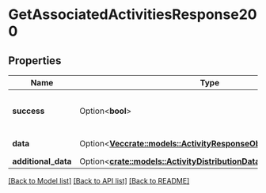 # GetAssociatedActivitiesResponse200

## Properties

Name | Type | Description | Notes
------------ | ------------- | ------------- | -------------
**success** | Option<**bool**> | If the response is successful or not | [optional]
**data** | Option<[**Vec<crate::models::ActivityResponseObject>**](activityResponseObject.md)> | The array of activities | [optional]
**additional_data** | Option<[**crate::models::ActivityDistributionDataWithAdditionalData**](activityDistributionDataWithAdditionalData.md)> |  | [optional]

[[Back to Model list]](../README.md#documentation-for-models) [[Back to API list]](../README.md#documentation-for-api-endpoints) [[Back to README]](../README.md)


